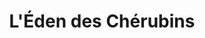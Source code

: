 ---
title: "L'Éden des Chérubins"
url: /les-sables-dolonne/leden-des-cherubins/
shop: produits pour bébés
---